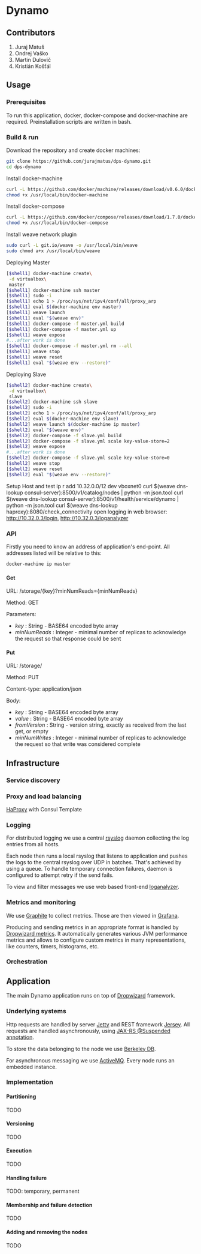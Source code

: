 # Dynamo

## Contributors

1. Juraj Matuš
2. Ondrej Vaško
3. Martin Dulovič
4. Kristián Košťál

## Usage

### Prerequisites

To run this application, docker, docker-compose and docker-machine are required.
Preinstallation scripts are written in bash.

### Build & run

Download the repository and create docker machines:

```bash
git clone https://github.com/jurajmatus/dps-dynamo.git
cd dps-dynamo
```

Install docker-machine
```bash
curl -L https://github.com/docker/machine/releases/download/v0.6.0/docker-machine-`uname -s`-`uname -m` > /usr/local/bin/docker-machine && \
chmod +x /usr/local/bin/docker-machine
```

Install docker-compose
```bash
curl -L https://github.com/docker/compose/releases/download/1.7.0/docker-compose-`uname -s`-`uname -m` > /usr/local/bin/docker-compose
chmod +x /usr/local/bin/docker-compose
```

Install weave network plugin
```bash
sudo curl -L git.io/weave -o /usr/local/bin/weave
sudo chmod a+x /usr/local/bin/weave
```

Deploying Master
```bash
[$shell1] docker-machine create\
 -d virtualbox\
 master
[$shell1] docker-machine ssh master
[$shell1] sudo -i
[$shell1] echo 1 > /proc/sys/net/ipv4/conf/all/proxy_arp
[$shell1] eval $(docker-machine env master)
[$shell1] weave launch
[$shell1] eval "$(weave env)"
[$shell1] docker-compose -f master.yml build
[$shell1] docker-compose -f master.yml up
[$shell1] weave expose
#...after work is done
[$shell1] docker-compose -f master.yml rm --all
[$shell1] weave stop
[$shell1] weave reset
[$shell1] eval "$(weave env --restore)"
```

Deploying Slave
```bash
[$shell2] docker-machine create\
 -d virtualbox\
 slave
[$shell2] docker-machine ssh slave
[$shell2] sudo -i
[$shell2] echo 1 > /proc/sys/net/ipv4/conf/all/proxy_arp
[$shell2] eval $(docker-machine env slave)
[$shell2] weave launch $(docker-machine ip master)
[$shell2] eval "$(weave env)"
[$shell2] docker-compose -f slave.yml build
[$shell2] docker-compose -f slave.yml scale key-value-store=2
[$shell2] weave expose
#...after work is done
[$shell2] docker-compose -f slave.yml scale key-value-store=0
[$shell2] weave stop
[$shell2] weave reset
[$shell2] eval "$(weave env --restore)"
```

Setup Host and test
ip r add 10.32.0.0/12 dev vboxnet0
curl $(weave dns-lookup consul-server):8500/v1/catalog/nodes | python -m json.tool
curl $(weave dns-lookup consul-server):8500/v1/health/service/dynamo | python -m json.tool
curl $(weave dns-lookup haproxy):8080/check_connectivity
open logging in web browser: http://10.32.0.3/login, http://10.32.0.3/loganalyzer

### API

Firstly you need to know an address of application's end-point. All addresses listed will be relative to this:
```bash
docker-machine ip master
```

#### Get

URL: /storage/{key}?minNumReads={minNumReads}

Method: GET

Parameters:

* _key_ : String - BASE64 encoded byte array
* _minNumReads_ : Integer - minimal number of replicas to acknowledge the request so that response could be sent

#### Put

URL: /storage/

Method: PUT

Content-type: application/json

Body:

* _key_ : String - BASE64 encoded byte array
* _value_ : String - BASE64 encoded byte array
* _fromVersion_ : String - version string, exactly as received from the last get, or empty
* _minNumWrites_ : Integer - minimal number of replicas to acknowledge the request so that write was considered complete

## Infrastructure

### Service discovery

### Proxy and load balancing

[HaProxy](http://www.haproxy.org) with Consul Template

### Logging

For distributed logging we use a central [rsyslog](http://www.rsyslog.com) daemon collecting the log entries from all hosts.

Each node then runs a local rsyslog that listens to application and pushes the logs to the central rsyslog over UDP in batches.
That's achieved by using a queue. To handle temporary connection failures, daemon is configured to attempt retry if the send fails.

To view and filter messages we use web based front-end [loganalyzer](http://loganalyzer.adiscon.com/).

### Metrics and monitoring

We use [Graphite](https://graphite.readthedocs.org/en/latest/) to collect metrics.
Those are then viewed in [Grafana](http://grafana.org/).

Producing and sending metrics in an appropriate format is handled by
[Dropwizard metrics](https://dropwizard.github.io/metrics/3.1.0/).
It automatically generates various JVM performance metrics and allows to configure custom metrics
in many representations, like counters, timers, histograms, etc.

### Orchestration

## Application

The main Dynamo application runs on top of [Dropwizard](http://www.dropwizard.io/0.9.2/docs/) framework.

### Underlying systems

Http requests are handled by server [Jetty](http://www.eclipse.org/jetty/) and REST framework [Jersey](https://jersey.java.net/). All requests are handled asynchronously, using [JAX-RS @Suspended annotation](https://jersey.java.net/documentation/latest/async.html).

To store the data belonging to the node we use
[Berkeley DB](http://www.oracle.com/technetwork/database/database-technologies/berkeleydb/overview/index.html).

For asynchronous messaging we use [ActiveMQ](http://activemq.apache.org/). Every node runs an embedded instance.

### Implementation

#### Partitioning

TODO

#### Versioning

TODO

#### Execution

TODO

#### Handling failure

TODO: temporary, permanent

#### Membership and failure detection

TODO

#### Adding and removing the nodes

TODO
